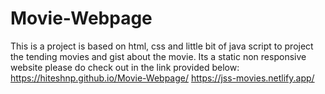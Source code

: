 # Movie-Webpage
This is a project is based on html, css and little bit of java script to project the tending movies and gist about the movie.
Its a static non responsive website please do check out in the link provided below:
https://hiteshnp.github.io/Movie-Webpage/
https://jss-movies.netlify.app/
